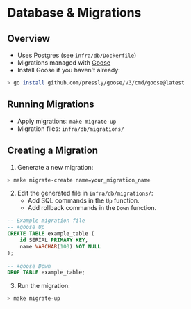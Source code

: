 # Database & Migrations

## Overview
- Uses Postgres (see `infra/db/Dockerfile`)
- Migrations managed with [Goose](https://github.com/pressly/goose)
- Install Goose if you haven't already:
```bash
> go install github.com/pressly/goose/v3/cmd/goose@latest
```

## Running Migrations
- Apply migrations: `make migrate-up`
- Migration files: `infra/db/migrations/`

## Creating a Migration
1. Generate a new migration:
```bash
> make migrate-create name=your_migration_name
```

2. Edit the generated file in `infra/db/migrations/`:
   - Add SQL commands in the `Up` function.
   - Add rollback commands in the `Down` function.

```sql
-- Example migration file
-- +goose Up
CREATE TABLE example_table (
    id SERIAL PRIMARY KEY,
    name VARCHAR(100) NOT NULL
);
    
-- +goose Down
DROP TABLE example_table;
```
   
3. Run the migration:
```bash
> make migrate-up
```